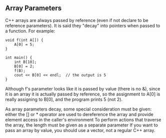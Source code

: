 ## Array Parameters

C++ arrays are always passed by reference (even if not declare to be reference parameters). It is said they "decay" into pointers when passed to a function. For example:

    void f(int A[]) {
        A[0] = 5;
    }

    int main() {
        int B[10];
        B[0] = 2;
        f(B);
        cout << B[0] << endl;  // the output is 5
    }

Although f's parameter looks like it is passed by value (there is no &), since it is an array it is actually passed by reference, so the assignment to A[0] is really assigning to B[0], and the program prints 5 (not 2).

As array parameters decay, some special consideration must be given:
	either the [] or * operator are used to dereference the array and provide element access in the caller's environment
	To perform actions that traverse the array, the length must be given as a separate parameter
	If you want to pass an array by value, you should use a vector, not a regular C++ array.
